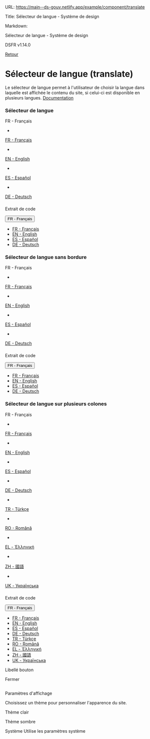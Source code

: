 URL:
https://main--ds-gouv.netlify.app/example/component/translate

Title:
Sélecteur de langue - Système de design

Markdown:

Sélecteur de langue - Système de design


DSFR v1.14.0


[Retour](../)


# Sélecteur de langue (translate)


Le sélecteur de langue permet à l'utilisateur de choisir la langue dans laquelle est affichée le contenu du site, si celui-ci est disponible en plusieurs langues.
[Documentation](https://www.systeme-de-design.gouv.fr/elements-d-interface/composants/selecteur-de-langue)


### Sélecteur de langue


FR - Français


-
[FR - Français](lang=%22fr%22)


-
[EN - English](lang=%22en%22)


-
[ES - Español](lang=%22es%22)


-
[DE - Deutsch](lang=%22de%22)


###
Extrait de code


<nav role="navigation" class="fr-translate fr-nav" id="translate-6820">
<div class="fr-nav__item">
<button aria-controls="translate-6819" aria-expanded="false" title="Sélectionner une langue" type="button" class="fr-translate__btn fr-btn fr-btn--tertiary">FR<span class="fr-hidden-lg"> - Français</span>
</button>
<div class="fr-collapse fr-translate__menu fr-menu" id="translate-6819">
<ul class="fr-menu__list">
<li>
<a class="fr-translate__language fr-nav__link" hreflang="fr" lang="fr" href="/fr/" id="language-6821" aria-current="true">FR - Français</a>
</li>
<li>
<a class="fr-translate__language fr-nav__link" hreflang="en" lang="en" href="/en/" id="language-6822">EN - English</a>
</li>
<li>
<a class="fr-translate__language fr-nav__link" hreflang="es" lang="es" href="/es/" id="language-6823">ES - Español</a>
</li>
<li>
<a class="fr-translate__language fr-nav__link" hreflang="de" lang="de" href="/de/" id="language-6824">DE - Deutsch</a>
</li>
</ul>
</div>
</div>
</nav>


### Sélecteur de langue sans bordure


FR - Français


-
[FR - Français](lang=%22fr%22)


-
[EN - English](lang=%22en%22)


-
[ES - Español](lang=%22es%22)


-
[DE - Deutsch](lang=%22de%22)


###
Extrait de code


<nav role="navigation" class="fr-translate fr-nav" id="translate-6833">
<div class="fr-nav__item">
<button aria-controls="translate-6826" aria-expanded="false" type="button" class="fr-translate__btn fr-btn fr-btn--tertiary-no-outline fr-translate__btn fr-btn fr-btn--tertiary-no-outline">FR<span class="fr-hidden-lg"> - Français</span>
</button>
<div class="fr-collapse fr-translate__menu fr-menu" id="translate-6832">
<ul class="fr-menu__list">
<li>
<a class="fr-translate__language fr-nav__link" hreflang="fr" lang="fr" href="/fr/" id="language-6834" aria-current="true">FR - Français</a>
</li>
<li>
<a class="fr-translate__language fr-nav__link" hreflang="en" lang="en" href="/en/" id="language-6835">EN - English</a>
</li>
<li>
<a class="fr-translate__language fr-nav__link" hreflang="es" lang="es" href="/es/" id="language-6836">ES - Español</a>
</li>
<li>
<a class="fr-translate__language fr-nav__link" hreflang="de" lang="de" href="/de/" id="language-6837">DE - Deutsch</a>
</li>
</ul>
</div>
</div>
</nav>


### Sélecteur de langue sur plusieurs colones


FR - Français


-
[FR - Français](lang=%22fr%22)


-
[EN - English](lang=%22en%22)


-
[ES - Español](lang=%22es%22)


-
[DE - Deutsch](lang=%22de%22)


-
[TR - Türkçe](lang=%22tr%22)


-
[RO - Română](lang=%22ro%22)


-
[EL - Ἑλληνική](lang=%22el%22)


-
[ZH - 國語](lang=%22zh%22)


-
[UK - Українська](lang=%22uk%22)


###
Extrait de code


<nav role="navigation" class="fr-translate fr-nav" id="translate-6851">
<div class="fr-nav__item">
<button aria-controls="translate-6850" aria-expanded="false" title="Sélectionner une langue" type="button" class="fr-translate__btn fr-btn fr-btn--tertiary">FR<span class="fr-hidden-lg"> - Français</span>
</button>
<div class="fr-collapse fr-translate__menu fr-menu" id="translate-6850">
<ul class="fr-menu__list">
<li>
<a class="fr-translate__language fr-nav__link" hreflang="fr" lang="fr" href="/fr/" id="language-6852" aria-current="true">FR - Français</a>
</li>
<li>
<a class="fr-translate__language fr-nav__link" hreflang="en" lang="en" href="/en/" id="language-6853">EN - English</a>
</li>
<li>
<a class="fr-translate__language fr-nav__link" hreflang="es" lang="es" href="/es/" id="language-6854">ES - Español</a>
</li>
<li>
<a class="fr-translate__language fr-nav__link" hreflang="de" lang="de" href="/de/" id="language-6855">DE - Deutsch</a>
</li>
<li>
<a class="fr-translate__language fr-nav__link" hreflang="tr" lang="tr" href="/tr/" id="language-6856">TR - Türkçe</a>
</li>
<li>
<a class="fr-translate__language fr-nav__link" hreflang="ro" lang="ro" href="/ro/" id="language-6857">RO - Română</a>
</li>
<li>
<a class="fr-translate__language fr-nav__link" hreflang="el" lang="el" href="/el/" id="language-6858">EL - Ἑλληνική</a>
</li>
<li>
<a class="fr-translate__language fr-nav__link" hreflang="zh" lang="zh" href="/zh/" id="language-6859">ZH - 國語</a>
</li>
<li>
<a class="fr-translate__language fr-nav__link" hreflang="uk" lang="uk" href="/uk/" id="language-6860">UK - Українська</a>
</li>
</ul>
</div>
</div>
</nav>


Libellé bouton


Fermer


##
Paramètres d'affichage


Choisissez un thème pour personnaliser l'apparence du site.


Thème clair


Thème sombre


Système
Utilise les paramètres système

